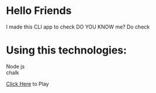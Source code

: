 # Hello Friends

I made this CLI app to check DO YOU KNOW me?
Do check

# Using this technologies:

Node js <br>
chalk

<a href="https://replit.com/@YashPurkar1/markOne?embed=1&output=1">Click Here</a> to Play
